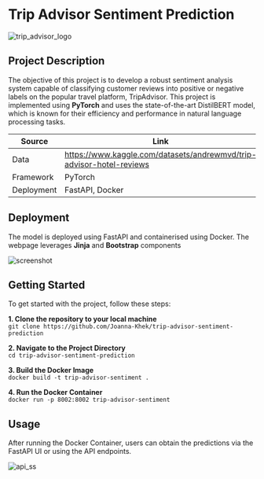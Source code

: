 # Trip Advisor Sentiment Prediction
![trip_advisor_logo](https://github.com/Joanna-Khek/trip-advisor-sentiment-prediction/assets/53141849/87b6f32c-ef61-495b-8e52-6010b673bfa2)

## Project Description
The objective of this project is to develop a robust sentiment analysis system capable of classifying customer reviews into positive or negative labels on the popular travel platform, TripAdvisor. This project is implemented using **PyTorch** and uses the state-of-the-art DistilBERT model, which is known for their efficiency and performance in natural language processing tasks. 

Source | Link 
--- | ---
Data | https://www.kaggle.com/datasets/andrewmvd/trip-advisor-hotel-reviews
Framework | PyTorch
Deployment | FastAPI, Docker

## Deployment
The model is deployed using FastAPI and containerised using Docker. The webpage leverages **Jinja** and **Bootstrap** components

![screenshot](https://github.com/Joanna-Khek/trip-advisor-sentiment-prediction/assets/53141849/d54e9c07-ca3d-44a6-9870-ebcd7a5ae325)

## Getting Started
To get started with the project, follow these steps:            

**1. Clone the repository to your local machine**         
   ```git clone https://github.com/Joanna-Khek/trip-advisor-sentiment-prediction```

**2. Navigate to the Project Directory**            
  ```cd trip-advisor-sentiment-prediction```

**3. Build the Docker Image**              
   ``docker build -t trip-advisor-sentiment . ``

**4. Run the Docker Container**   
   ```docker run -p 8002:8002 trip-advisor-sentiment```

## Usage

After running the Docker Container, users can obtain the predictions via the FastAPI UI or using the API endpoints.

![api_ss](https://github.com/Joanna-Khek/trip-advisor-sentiment-prediction/assets/53141849/a1d4efd9-defe-48b9-9744-405c03a6f7f5)









